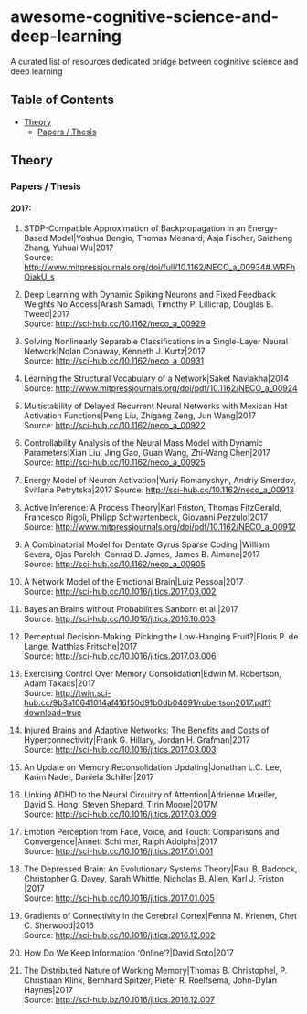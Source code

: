 # awesome-cognitive-science-and-deep-learning
 A curated list of resources dedicated bridge between coginitive science and deep learning
## Table of Contents
 - [Theory](#theory)
   - [Papers / Thesis](#papers--thesis)

## Theory
### Papers / Thesis
#### 2017: 
 1. STDP-Compatible Approximation of Backpropagation in an Energy-Based Model|Yoshua Bengio, Thomas Mesnard, Asja Fischer, Saizheng Zhang, Yuhuai Wu|2017 <br>
    Source: http://www.mitpressjournals.org/doi/full/10.1162/NECO_a_00934#.WRFhOiakU_s
 2. Deep Learning with Dynamic Spiking Neurons and Fixed Feedback Weights No Access|Arash Samadi, Timothy P. Lillicrap, Douglas B. Tweed|2017 <br>
    Source: http://sci-hub.cc/10.1162/neco_a_00929
 3. Solving Nonlinearly Separable Classifications in a Single-Layer Neural Network|Nolan Conaway, Kenneth J. Kurtz|2017<br>
    Source: http://sci-hub.cc/10.1162/neco_a_00931
 4. Learning the Structural Vocabulary of a Network|Saket Navlakha|2014<br>
    Source: http://www.mitpressjournals.org/doi/pdf/10.1162/NECO_a_00924
 5. Multistability of Delayed Recurrent Neural Networks with Mexican Hat Activation Functions|Peng Liu, Zhigang Zeng, Jun Wang|2017<br>
    Source: http://sci-hub.cc/10.1162/neco_a_00922
 6. Controllability Analysis of the Neural Mass Model with Dynamic Parameters|Xian Liu, Jing Gao, Guan Wang, Zhi-Wang Chen|2017<br>
    Source: http://sci-hub.cc/10.1162/neco_a_00925
 7. Energy Model of Neuron Activation|Yuriy Romanyshyn, Andriy Smerdov, Svitlana Petrytska|2017
    Source: http://sci-hub.cc/10.1162/neco_a_00913
 8. Active Inference: A Process Theory|Karl Friston, Thomas FitzGerald, Francesco Rigoli, Philipp Schwartenbeck, Giovanni Pezzulo|2017<br>
    Source: http://www.mitpressjournals.org/doi/pdf/10.1162/NECO_a_00912
 9. A Combinatorial Model for Dentate Gyrus Sparse Coding |William Severa, Ojas Parekh, Conrad D. James, James B. Aimone|2017<br>
    Source: http://sci-hub.cc/10.1162/neco_a_00905
 10. A Network Model of the Emotional Brain|Luiz Pessoa|2017<br>
    Source: http://sci-hub.cc/10.1016/j.tics.2017.03.002
 11. Bayesian Brains without Probabilities|Sanborn et al.|2017<br>
    Source: http://sci-hub.cc/10.1016/j.tics.2016.10.003
 12. Perceptual Decision-Making: Picking the Low-Hanging Fruit?|Floris P. de Lange, Matthias Fritsche|2017<br>
    Source: http://sci-hub.cc/10.1016/j.tics.2017.03.006
 13. Exercising Control Over Memory Consolidation|Edwin M. Robertson, Adam Takacs|2017<br>
    Source: http://twin.sci-hub.cc/9b3a10641014af416f50d91b0db04091/robertson2017.pdf?download=true
 14. Injured Brains and Adaptive Networks: The Benefits and Costs of Hyperconnectivity|Frank G. Hillary, Jordan H. Grafman|2017<br>
    Source: http://sci-hub.cc/10.1016/j.tics.2017.03.003
 15. An Update on Memory Reconsolidation Updating|Jonathan L.C. Lee, Karim Nader, Daniela Schiller|2017<br>
 16. Linking ADHD to the Neural Circuitry of Attention|Adrienne Mueller, David S. Hong, Steven Shepard, Tirin Moore|2017M<br>
    Source: http://sci-hub.cc/10.1016/j.tics.2017.03.009
 17. Emotion Perception from Face, Voice, and Touch: Comparisons and Convergence|Annett Schirmer, Ralph Adolphs|2017<br>
    Source: http://sci-hub.cc/10.1016/j.tics.2017.01.001
 18. The Depressed Brain: An Evolutionary Systems Theory|Paul B. Badcock, Christopher G. Davey, Sarah Whittle, Nicholas B. Allen, Karl J. Friston |2017 <br>
    Source: http://sci-hub.cc/10.1016/j.tics.2017.01.005
19. Gradients of Connectivity in the Cerebral Cortex|Fenna M. Krienen, Chet C. Sherwood|2016<br>
    Source: http://sci-hub.cc/10.1016/j.tics.2016.12.002
20. How Do We Keep Information ‘Online’?|David Soto|2017 <br>

21. The Distributed Nature of Working Memory|Thomas B. Christophel, P. Christiaan Klink, Bernhard Spitzer, Pieter R. Roelfsema, John-Dylan Haynes|2017 <br>
   Source: http://sci-hub.bz/10.1016/j.tics.2016.12.007

 
 


 
